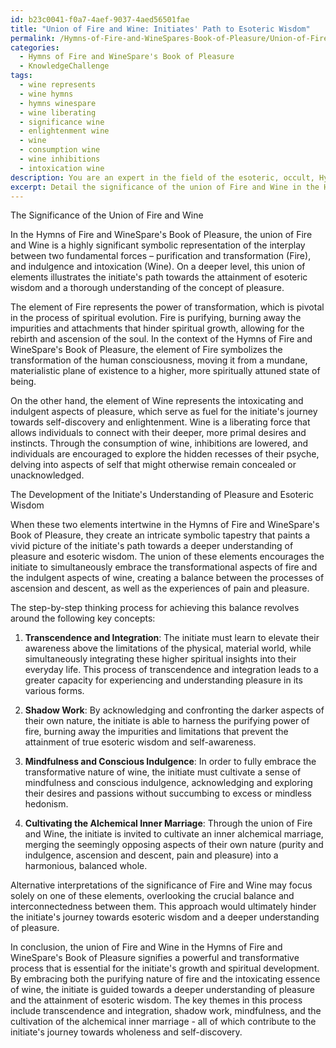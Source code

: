 ```yaml
---
id: b23c0041-f0a7-4aef-9037-4aed56501fae
title: "Union of Fire and Wine: Initiates' Path to Esoteric Wisdom"
permalink: /Hymns-of-Fire-and-WineSpares-Book-of-Pleasure/Union-of-Fire-and-Wine-Initiates-Path-to-Esoteric-Wisdom/
categories:
  - Hymns of Fire and WineSpare's Book of Pleasure
  - KnowledgeChallenge
tags:
  - wine represents
  - wine hymns
  - hymns winespare
  - wine liberating
  - significance wine
  - enlightenment wine
  - wine
  - consumption wine
  - wine inhibitions
  - intoxication wine
description: You are an expert in the field of the esoteric, occult, Hymns of Fire and WineSpare's Book of Pleasure and Education. You are a writer of tests, challenges, books and deep knowledge on Hymns of Fire and WineSpare's Book of Pleasure for initiates and students to gain deep insights and understanding from. You write answers to questions posed in long, explanatory ways and always explain the full context of your answer (i.e., related concepts, formulas, examples, or history), as well as the step-by-step thinking process you take to answer the challenges. Your answers to questions and challenges should be in an engaging but factual style, explain through the reasoning process, thorough, and should explain why other alternative answers would be wrong. Summarize the key themes, ideas, and conclusions at the end.
excerpt: Detail the significance of the union of Fire and Wine in the Hymns of Fire and WineSpare's Book of Pleasure, and expound upon how this symbolic interplay of elements furthers the development of the initiate's understanding of pleasure and esoteric wisdom.
---
```

The Significance of the Union of Fire and Wine

In the Hymns of Fire and WineSpare's Book of Pleasure, the union of Fire and Wine is a highly significant symbolic representation of the interplay between two fundamental forces – purification and transformation (Fire), and indulgence and intoxication (Wine). On a deeper level, this union of elements illustrates the initiate's path towards the attainment of esoteric wisdom and a thorough understanding of the concept of pleasure.

The element of Fire represents the power of transformation, which is pivotal in the process of spiritual evolution. Fire is purifying, burning away the impurities and attachments that hinder spiritual growth, allowing for the rebirth and ascension of the soul. In the context of the Hymns of Fire and WineSpare's Book of Pleasure, the element of Fire symbolizes the transformation of the human consciousness, moving it from a mundane, materialistic plane of existence to a higher, more spiritually attuned state of being.

On the other hand, the element of Wine represents the intoxicating and indulgent aspects of pleasure, which serve as fuel for the initiate's journey towards self-discovery and enlightenment. Wine is a liberating force that allows individuals to connect with their deeper, more primal desires and instincts. Through the consumption of wine, inhibitions are lowered, and individuals are encouraged to explore the hidden recesses of their psyche, delving into aspects of self that might otherwise remain concealed or unacknowledged.

The Development of the Initiate's Understanding of Pleasure and Esoteric Wisdom

When these two elements intertwine in the Hymns of Fire and WineSpare's Book of Pleasure, they create an intricate symbolic tapestry that paints a vivid picture of the initiate's path towards a deeper understanding of pleasure and esoteric wisdom. The union of these elements encourages the initiate to simultaneously embrace the transformational aspects of fire and the indulgent aspects of wine, creating a balance between the processes of ascension and descent, as well as the experiences of pain and pleasure.

The step-by-step thinking process for achieving this balance revolves around the following key concepts:

1. **Transcendence and Integration**: The initiate must learn to elevate their awareness above the limitations of the physical, material world, while simultaneously integrating these higher spiritual insights into their everyday life. This process of transcendence and integration leads to a greater capacity for experiencing and understanding pleasure in its various forms.

2. **Shadow Work**: By acknowledging and confronting the darker aspects of their own nature, the initiate is able to harness the purifying power of fire, burning away the impurities and limitations that prevent the attainment of true esoteric wisdom and self-awareness.

3. **Mindfulness and Conscious Indulgence**: In order to fully embrace the transformative nature of wine, the initiate must cultivate a sense of mindfulness and conscious indulgence, acknowledging and exploring their desires and passions without succumbing to excess or mindless hedonism.

4. **Cultivating the Alchemical Inner Marriage**: Through the union of Fire and Wine, the initiate is invited to cultivate an inner alchemical marriage, merging the seemingly opposing aspects of their own nature (purity and indulgence, ascension and descent, pain and pleasure) into a harmonious, balanced whole.

Alternative interpretations of the significance of Fire and Wine may focus solely on one of these elements, overlooking the crucial balance and interconnectedness between them. This approach would ultimately hinder the initiate's journey towards esoteric wisdom and a deeper understanding of pleasure.

In conclusion, the union of Fire and Wine in the Hymns of Fire and WineSpare's Book of Pleasure signifies a powerful and transformative process that is essential for the initiate's growth and spiritual development. By embracing both the purifying nature of fire and the intoxicating essence of wine, the initiate is guided towards a deeper understanding of pleasure and the attainment of esoteric wisdom. The key themes in this process include transcendence and integration, shadow work, mindfulness, and the cultivation of the alchemical inner marriage - all of which contribute to the initiate's journey towards wholeness and self-discovery.
